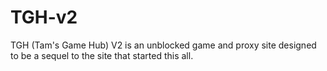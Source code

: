 # TGH-v2
TGH (Tam's Game Hub) V2 is an unblocked game and proxy site designed to be a sequel to the site that started this all.
